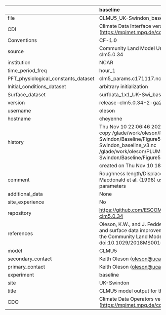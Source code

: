 |                                     | baseline                                                                                                                                                                                                                     |
|:------------------------------------|:-----------------------------------------------------------------------------------------------------------------------------------------------------------------------------------------------------------------------------|
| file                                | CLMU5_UK-Swindon_baseline_v3.nc                                                                                                                                                                                              |
| CDI                                 | Climate Data Interface version 1.9.9 (https://mpimet.mpg.de/cdi)                                                                                                                                                             |
| Conventions                         | CF-1.0                                                                                                                                                                                                                       |
| source                              | Community Land Model Urban version 5 - release-clm5.0.34                                                                                                                                                                     |
| institution                         | NCAR                                                                                                                                                                                                                         |
| time_period_freq                    | hour_1                                                                                                                                                                                                                       |
| PFT_physiological_constants_dataset | clm5_params.c171117.nc                                                                                                                                                                                                       |
| Initial_conditions_dataset          | arbitrary initialization                                                                                                                                                                                                     |
| Surface_dataset                     | surfdata_1x1_UK-Swi_baseline_simyr2000_c210525.nc                                                                                                                                                                            |
| version                             | release-clm5.0.34-2-ga2989b04                                                                                                                                                                                                |
| username                            | oleson                                                                                                                                                                                                                       |
| hostname                            | cheyenne                                                                                                                                                                                                                     |
| history                             | Thu Nov 10 22:06:46 2022: cdo -f nc4 -z zip -b F32 copy /glade/work/oleson/PLUMBER/PLUMBER/UK-Swindon/Baseline/Figure5/CLMU5_UK-Swindon_baseline_v3.nc /glade/work/oleson/PLUMBER/PLUMBER/UK-Swindon/Baseline/Figure5/tmp.nc |
|                                     | created on Thu Nov 10 18:01:15 MST 2022                                                                                                                                                                                      |
| comment                             | Roughness length/Displacement height derived from Macdonald et al. (1998) using provided baseline input parameters                                                                                                           |
| additional_data                     | None                                                                                                                                                                                                                         |
| site_experience                     | No                                                                                                                                                                                                                           |
| repository                          | https://github.com/ESCOMP/CTSM/releases/tag/release-clm5.0.34                                                                                                                                                                |
| references                          | Oleson, K.W., and J. Feddema, 2019: Parameterization and surface data improvements and new capabilities for the Community Land Model Urban (CLMU), JAMES, 11, doi:10.1029/2018MS001586.                                      |
| model                               | CLMU5                                                                                                                                                                                                                        |
| secondary_contact                   | Keith Oleson (oleson@ucar.edu)                                                                                                                                                                                               |
| primary_contact                     | Keith Oleson (oleson@ucar.edu)                                                                                                                                                                                               |
| experiment                          | baseline                                                                                                                                                                                                                     |
| site                                | UK-Swindon                                                                                                                                                                                                                   |
| title                               | CLMU5 model output for the Urban-PLUMBER project                                                                                                                                                                             |
| CDO                                 | Climate Data Operators version 1.9.9 (https://mpimet.mpg.de/cdo)                                                                                                                                                             |
